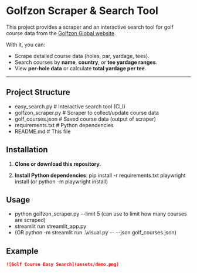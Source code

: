 # Golfzon Scraper & Search Tool

This project provides a scraper and an interactive search tool for golf course data from the [Golfzon Global website](https://www.global.golfzon.com/courses/about-course).  

With it, you can:
- Scrape detailed course data (holes, par, yardage, tees).
- Search courses by **name**, **country**, or **tee yardage ranges**.
- View **per-hole data** or calculate **total yardage per tee**.

---

## Project Structure
- easy_search.py # Interactive search tool (CLI)
- golfzon_scraper.py # Scraper to collect/update course data
- golf_courses.json # Saved course data (output of scraper)
- requirements.txt # Python dependencies
- README.md # This file

## Installation

1. **Clone or download this repository.**

2. **Install Python dependencies**:
   pip install -r requirements.txt
   playwright install
   (or python -m playwright install)
## Usage
- python golfzon_scraper.py --limit 5 (can use to limit how many courses are scraped)
- streamlit run streamlit_app.py
- (OR python -m streamlit run .\visual.py -- --json         golf_courses.json)


## Example
```markdown
![Golf Course Easy Search](assets/demo.png)



